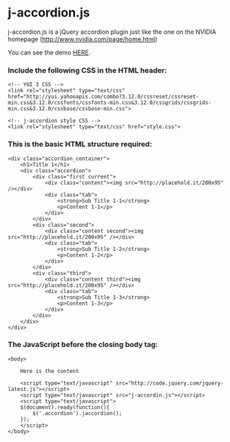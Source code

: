 j-accordion.js
===========

j-accordion.js is a jQuery accordion plugin just like the one on the NVIDIA homepage (<a href="http://www.nvidia.com/page/home.html" target="_blank">http://www.nvidia.com/page/home.html</a>)

You can see the demo <a href="http://jsfiddle.net/misjerrywu/86U79/" target="_blank">HERE</a>.

### Include the following CSS in the HTML header:

    <!-- YUI 3 CSS -->
    <link rel="stylesheet" type="text/css" href="http://yui.yahooapis.com/combo?3.12.0/cssreset/cssreset-min.css&3.12.0/cssfonts/cssfonts-min.css&3.12.0/cssgrids/cssgrids-min.css&3.12.0/cssbase/cssbase-min.css">

    <!-- j-accordion style CSS -->
    <link rel="stylesheet" type="text/css" href="style.css">

### This is the basic HTML structure required:

    <div class="accordion_container">
        <h1>Title 1</h1>
        <div class="accordion">
            <div class="first current">
                <div class="content"><img src="http://placehold.it/200x95" /></div>
                <div class="tab">
                    <strong>Sub Title 1-1</strong>
                    <p>Content 1-1</p>
                </div>
            </div>
            <div class="second">
                <div class="content second"><img src="http://placehold.it/200x95" /></div>
                <div class="tab">
                    <strong>Sub Title 1-2</strong>
                    <p>Content 1-2</p>
                </div>
            </div>
            <div class="third">
                <div class="content third"><img src="http://placehold.it/200x95" /></div>
                <div class="tab">
                    <strong>Sub Title 1-3</strong>
                    <p>Content 1-3</p>
                </div>
            </div>
        </div>
    </div>

### The JavaScript before the closing body tag:

    <body>

        Here is the content

        <script type="text/javascript" src="http://code.jquery.com/jquery-latest.js"></script>
        <script type="text/javascript" src="j-accordin.js"></script>
        <script type="text/javascript">
        $(document).ready(function(){
            $('.accordion').jaccordion();
        });
        </script>
    </body>
